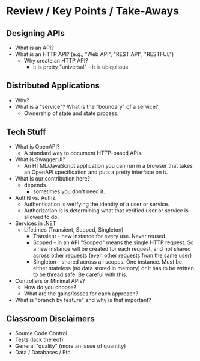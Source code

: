 # Review / Key Points / Take-Aways

## Designing APIs
- What is an API?
- What is  an HTTP API? (e.g., "Web API", "REST API", "RESTFUL")
    - Why create an HTTP API?
        - It is pretty "universal" - it is ubiquitous.

## Distributed Applications
- Why?
- What is a "service"? What is the "boundary" of a service?
    - Ownership of state and state process.

## Tech Stuff
- What is OpenAPI?
    - A standard way to document HTTP-based APIs. 
- What is SwaggerUI?
    - An HTML/JavaScript application you can run in a browser that takes an OpenAPI specification and puts a pretty interface on it.
- What is our contribution here?
    - depends.
        - sometimes you don't need it.
- AuthN vs. AuthZ
    - Authentication is verifying the identity of a user or service.
    - Authorization is is determining what that verified user or service is allowed to do.
- Services in .NET
    - Lifetimes (Transient, Scoped, Singleton)
        - Transient - new instance for every use. Never reused. 
        - Scoped - in an API "Scoped" means the single HTTP request. So a new instance will be created for each request, and not shared across other requests (even other requests from the same user)
        - Singleton - shared across all scopes. One instance. Must be either stateless (no data stored in memory) or it has to be written to be thread safe. Be careful with this.
- Controllers or Minimal APIs?
    - How do you choose?
    - What are the gains/losses for each approach?
- What is "branch by feature" and why is that important?

## Classroom Disclaimers
- Source Code Control
- Tests (lack thereof)
- General "quality" (more an issue of quantity)
- Data / Databases / Etc.